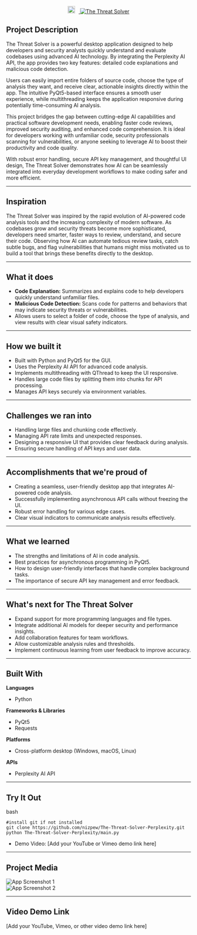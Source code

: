 
 <div align="center">
  <a href="https://i.postimg.cc/Xv5mWNyz/perplexity-icon-staticanalisys.jpg" target="_blank">
    <img alt="The Threat Solver" src="https://i.postimg.cc/Xv5mWNyz/perplexity-icon-staticanalisys.jpg" height="20" style="margin-right: 10px;" />
    <img src="https://img.shields.io/badge/The Threat Solver-505050?style=flat&logo=appveyor&logoColor=white" alt="The Threat Solver" />
  </a>
</div>



## Project Description

The Threat Solver is a powerful desktop application designed to help developers and security analysts quickly understand and evaluate codebases using advanced AI technology. By integrating the Perplexity AI API, the app provides two key features: detailed code explanations and malicious code detection.

Users can easily import entire folders of source code, choose the type of analysis they want, and receive clear, actionable insights directly within the app. The intuitive PyQt5-based interface ensures a smooth user experience, while multithreading keeps the application responsive during potentially time-consuming AI analysis.

This project bridges the gap between cutting-edge AI capabilities and practical software development needs, enabling faster code reviews, improved security auditing, and enhanced code comprehension. It is ideal for developers working with unfamiliar code, security professionals scanning for vulnerabilities, or anyone seeking to leverage AI to boost their productivity and code quality.

With robust error handling, secure API key management, and thoughtful UI design, The Threat Solver demonstrates how AI can be seamlessly integrated into everyday development workflows to make coding safer and more efficient.

---

## Inspiration

The Threat Solver was inspired by the rapid evolution of AI-powered code analysis tools and the increasing complexity of modern software. As codebases grow and security threats become more sophisticated, developers need smarter, faster ways to review, understand, and secure their code. Observing how AI can automate tedious review tasks, catch subtle bugs, and flag vulnerabilities that humans might miss motivated us to build a tool that brings these benefits directly to the desktop.

---

## What it does

- **Code Explanation:** Summarizes and explains code to help developers quickly understand unfamiliar files.
- **Malicious Code Detection:** Scans code for patterns and behaviors that may indicate security threats or vulnerabilities.
- Allows users to select a folder of code, choose the type of analysis, and view results with clear visual safety indicators.

---

## How we built it

- Built with Python and PyQt5 for the GUI.
- Uses the Perplexity AI API for advanced code analysis.
- Implements multithreading with QThread to keep the UI responsive.
- Handles large code files by splitting them into chunks for API processing.
- Manages API keys securely via environment variables.

---

## Challenges we ran into

- Handling large files and chunking code effectively.
- Managing API rate limits and unexpected responses.
- Designing a responsive UI that provides clear feedback during analysis.
- Ensuring secure handling of API keys and user data.

---

## Accomplishments that we're proud of

- Creating a seamless, user-friendly desktop app that integrates AI-powered code analysis.
- Successfully implementing asynchronous API calls without freezing the UI.
- Robust error handling for various edge cases.
- Clear visual indicators to communicate analysis results effectively.

---

## What we learned

- The strengths and limitations of AI in code analysis.
- Best practices for asynchronous programming in PyQt5.
- How to design user-friendly interfaces that handle complex background tasks.
- The importance of secure API key management and error feedback.

---

## What's next for The Threat Solver

- Expand support for more programming languages and file types.
- Integrate additional AI models for deeper security and performance insights.
- Add collaboration features for team workflows.
- Allow customizable analysis rules and thresholds.
- Implement continuous learning from user feedback to improve accuracy.

---

## Built With

**Languages**
- Python

**Frameworks & Libraries**
- PyQt5
- Requests

**Platforms**
- Cross-platform desktop (Windows, macOS, Linux)

**APIs**
- Perplexity AI API

---

## Try It Out
  
  bash
  
    #install git if not installed
    git clone https://github.com/nizpew/The-Threat-Solver-Perplexity.git
    python The-Threat-Solver-Perplexity/main.py
    
- Demo Video: [Add your YouTube or Vimeo demo link here]

---

## Project Media

![App Screenshot 1](path/to/screenshot1.png)  
![App Screenshot 2](path/to/screenshot2.png)

---

## Video Demo Link

[Add your YouTube, Vimeo, or other video demo link here]
